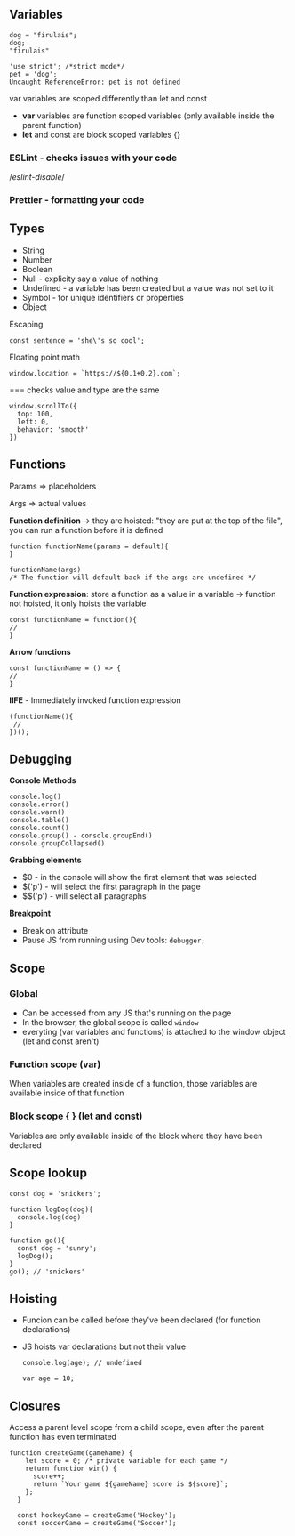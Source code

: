 ## Variables

    dog = "firulais";
    dog;
    "firulais"

    'use strict'; /*strict mode*/
    pet = 'dog';
    Uncaught ReferenceError: pet is not defined
 
 var variables are scoped differently than let and const
 * **var** variables are function scoped variables (only available inside the parent function)
 * **let** and const are block scoped variables {}

### ESLint - checks issues with your code
/*eslint-disable*/

### Prettier - formatting your code

## Types
* String
* Number
* Boolean
* Null - explicity say a value of nothing
* Undefined - a variable has been created but a value was not set to it
* Symbol - for unique identifiers or properties
* Object

Escaping

    const sentence = 'she\'s so cool';

Floating point math

    window.location = `https://${0.1+0.2}.com`;

=== checks value and type are the same

    window.scrollTo({
      top: 100,
      left: 0,
      behavior: 'smooth'
    })

## Functions

Params => placeholders

Args => actual values

**Function definition** -> they are hoisted: "they are put at the top of the file", you can run a function before it is defined
    
    function functionName(params = default){
    }

    functionName(args)
    /* The function will default back if the args are undefined */

**Function expression**: store a function as a value in a variable -> function not hoisted, it only hoists the variable
    
    const functionName = function(){
    //
    }

**Arrow functions**

    const functionName = () => {
    //
    }
 
**IIFE** - Immediately invoked function expression
    
    (functionName(){
     //
    })();

## Debugging

**Console Methods**

    console.log()
    console.error()
    console.warn()
    console.table()
    console.count()
    console.group() - console.groupEnd()
    console.groupCollapsed()
    
**Grabbing elements**

* $0 - in the console will show the first element that was selected
* $('p') - will select the first paragraph in the page
* $$('p') - will select all paragraphs

**Breakpoint**

* Break on attribute
* Pause JS from running using Dev tools: 
`debugger;`

## Scope
### Global
* Can be accessed from any JS that's running on the page
* In the browser, the global scope is called `window`
* everyting (var variables and functions) is attached to the window object (let and const aren't)

### Function scope (var)
When variables are created inside of a function, those variables are available inside of that function

### Block scope { } (let and const)
Variables are only available inside of the block where they have been declared

## Scope lookup
    
    const dog = 'snickers';
    
    function logDog(dog){
      console.log(dog)
    }
    
    function go(){
      const dog = 'sunny';
      logDog();
    }
    go(); // 'snickers'
    
## Hoisting

* Funcion can be called before they've been declared (for function declarations)
* JS hoists var declarations but not their value 
    
    `console.log(age); // undefined`
    
    `var age = 10;`
    
 ## Closures
 Access a parent level scope from a child scope, even after the parent function has even terminated
 
    function createGame(gameName) {
        let score = 0; /* private variable for each game */
        return function win() {
          score++;
          return `Your game ${gameName} score is ${score}`;
        };
      }

      const hockeyGame = createGame('Hockey');
      const soccerGame = createGame('Soccer');
